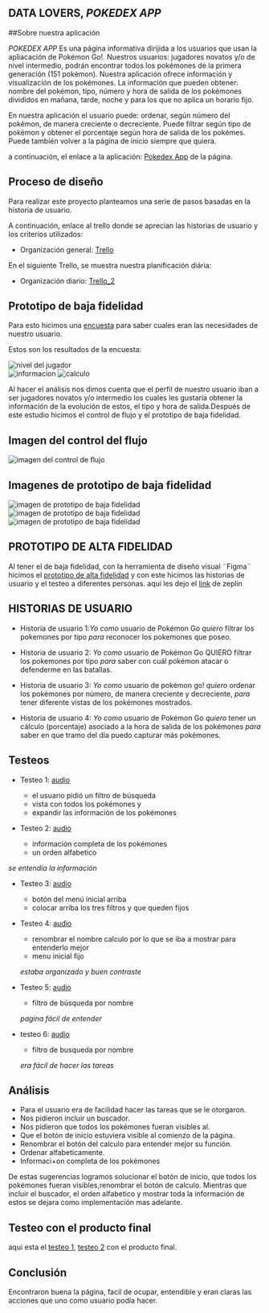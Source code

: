 ## DATA LOVERS, *POKEDEX APP*

##Sobre nuestra aplicación

*POKEDEX APP* Es una página informativa dirijida a los usuarios que usan la apliacación de Pokémon Go!. Nuestros usuarios: jugadores novatos y/o de nivel intermedio, podrán encontrar todos los pokémones de la primera generación (151 pokémon). Nuestra aplicación ofrece información y visualización de los pokémones. La información que pueden obtener: nombre del pokémon, tipo, número y hora de salida de los pokémones divididos en mañana, tarde, noche y para los que no aplica un horario fijo. 

En nuestra aplicación el usuario puede: ordenar, según número del pokémon, de manera creciente o decreciente. Puede filtrar según tipo de pokémon y obtener el porcentaje según hora de salida de los pokémes. Puede también volver a la página de inicio siempre que quiera.

a continuación, el enlace a la aplicación:
[Pokedex App](https://marineslemus007.github.io/SCL009-data-lovers/src/index.html) de la página.

## Proceso de diseño

Para realizar este proyecto planteamos una serie de pasos basadas en la historia de usuario. 

A continuación, enlace al trello donde se aprecian las historias de usuario y los criterios utilizados:

* Organización general: [Trello](https://trello.com/b/vCLMXuoN/daily-data-lovers)

En el siguiente Trello, se muestra nuestra planificación diária:

* Organización diario: [Trello_2](https://trello.com/b/NtSRecf4/data-lovers)

## Prototipo de baja fidelidad 
 
 Para esto hicimos una [encuesta](https://docs.google.com/forms/d/e/1FAIpQLSebA2aWBVW7n2An2sUnxp1CZ5NtSrGVCcvkoVuFlW3eqmIl8w/viewform?usp=sf_link)  para saber cuales eran las necesidades de nuestro usuario.

Estos son los resultados de la encuesta:

![nivel del jugador](imgs/nivel.jpeg)  
![informacion](imgs/información.jpeg)
![calculo](imgs/calculo.jpeg)  

Al hacer el  análisis nos dimos cuenta que el perfil de nuestro usuario iban a ser jugadores novatos y/o intermedio los cuales les gustaría obtener la información de la evolución de estos, el tipo y hora de salida.Después de este estudio hicimos el control de flujo y el prototipo de baja fidelidad.

## Imagen del control del flujo

![imagen del control de flujo](imgs/flujo.jpeg)

## Imagenes de prototipo de baja fidelidad

![imagen de prototipo de baja fidelidad](imgs/prototipo1.jpeg)
![imagen de prototipo de baja fidelidad](imgs/prototipo2.jpeg) 
![imagen de prototipo de baja fidelidad](imgs/prorotipo3.jpeg)

## PROTOTIPO DE ALTA FIDELIDAD

Al tener el de baja fidelidad, con la herramienta de diseño visual ¨Figma¨ hicimos el  [prototipo de alta fidelidad](https://www.figma.com/proto/IBQ4CpS4A5yP83N4J0QEfJCx/Untitled?node-id=34%3A1&scaling=min-zoom&redirected=1) y con este hicimos las historias de usuario y  el testeo a diferentes personas.
aqui les dejo el [link](https://app.zeplin.io/project/5cd41b809b7e1c03ae244190) de zeplin

## HISTORIAS DE USUARIO

* Historia de usuario 1:_Yo como_ usuario de Pokémon Go _quiero_ filtrar los pokemones por tipo _para_ reconocer los pokemones que poseo.

* Historia de usuario 2: _Yo como_ usuario de Pokémon Go QUIERO filtrar los pokemones por tipo _para_ saber con cuál pokémon atacar o defenderme en las batallas.

* Historia de usuario 3: _Yo como_ usuario de pokémon go! _quiero_ ordenar los pokémones por número, de manera creciente y decreciente, _para_ tener diferente vistas de los pokémones mostrados.

* Historia de usuario 4: _Yo como_ usuario de Pokémon Go _quiero_ tener un cálculo (porcentaje) asociado a la hora de salida de los pokémones _para_ saber en que tramo del día puedo capturar más pokémones.

## Testeos

 
* Testeo 1: [audio](https://soundcloud.com/dharma-herrera/beta)

  * el usuario pidió un filtro de búsqueda 
  * vista con todos los pokémones y
  * expandir las información de los pokémones

* Testeo 2: [audio](https://soundcloud.com/dharma-herrera/gelen)  

  * información completa de los pokémones
  * un orden alfabetico
  
 _se entendía la información_


* Testeo 3: [audio](https://soundcloud.com/dharma-herrera/nohemi)

  * botón del menú inicial arriba
  * colocar arriba los tres filtros y que queden fijos  

* Testeo 4: [audio](https://soundcloud.com/dharma-herrera/stefany)

  * renombrar el nombre calculo por lo que se iba a mostrar para entenderlo mejor
  * menu inicial fijo

  _estaba organizado y buen contraste_


* Testeo 5: [audio](https://soundcloud.com/dharma-herrera/urzula)

  * filtro de búsqueda por nombre

  _pagina fácil de entender_


* testeo 6: [audio](https://soundcloud.com/dharma-herrera/ignacio)

  * filtro de busqueda por nombre

  _era fácil de hacer las tareas_

## Análisis

* Para el usuario era de facilidad hacer las tareas que se le otorgaron.  
* Nos pidieron incluir un buscador.
* Nos pidieron que todos los pokémones fueran  visibles al.
* Que el botón de inicio estuviera visible al comienzo de la página.
* Renombrar el botón del calculo para entender mejor su función.
* Ordenar alfabeticamente.
* Informaci+on completa de los pokémones

De estas  sugerencias logramos solucionar el botón de inicio, que todos los pokémones fueran visibles,renombrar  el botón de calculo. Mientras que incluir el buscador,  el orden alfabetico y mostrar toda la información de estos se dejara como  implementación mas adelante.


## Testeo con el producto final

aqui esta el [testeo 1](https://www.loom.com/share/ef16a9eae59d4f1e85d14458e0e21ad7), [testeo 2](https://www.loom.com/share/78fc0e874a9f4e56b12b099040723b32) con el producto final.

## Conclusión 

Encontraron buena la página, facil de ocupar, entendible y eran claras las acciones que uno como usuario podía hacer. 